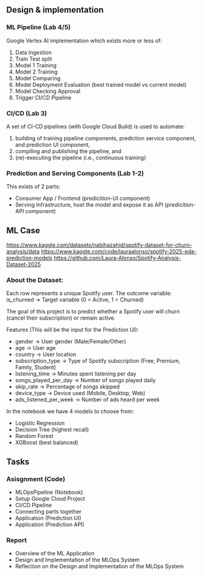 ## Design & implementation

### ML Pipeline (Lab 4/5)

Google Vertex AI implementation which exists more or less of:
1. Data Ingestion
2. Train Test split
3. Model 1 Training
4. Model 2 Training
5. Model Comparing
6. Model Deployment Evaluation (best trained model vs current model)
7. Model Checking Approval
8. Trigger CI/CD Pipeline

### CI/CD (Lab 3)
A set of CI-CD pipelines (with Google Cloud Build) is used to automate: 
1) building of training pipeline components, prediction service component, and prediction UI component, 
2) compiling and publishing the pipeline, and 
3) (re)-executing the pipeline (i.e., continuous training)

### Prediction and Serving Components (Lab 1-2)

This exists of 2 parts:
- Consumer App / Frontend (predicition-UI component)
- Serving Infrastructure, host the model and expose it as API (predicition-API component)

## ML Case

https://www.kaggle.com/datasets/nabihazahid/spotify-dataset-for-churn-analysis/data
https://www.kaggle.com/code/lauraalonso/spotify-2025-eda-prediction-models
https://github.com/Laura-Alonso/Spotify-Analysis-Dataset-2025


### About the Dataset:

Each row represents a unique Spotify user.
The outcome variable: is_churned → Target variable (0 = Active, 1 = Churned)

The goal of this project is to predict whether a Spotify user will churn (cancel their subscription) or remain active.

Features (This will be the input for the Prediction UI):

- gender → User gender (Male/Female/Other)
- age → User age
- country → User location
- subscription_type → Type of Spotify subscription (Free, Premium, Family, Student)
- listening_time → Minutes spent listening per day
- songs_played_per_day → Number of songs played daily
- skip_rate → Percentage of songs skipped
- device_type → Device used (Mobile, Desktop, Web)
- ads_listened_per_week → Number of ads heard per week

In the notebook we have 4 models to choose from:

- Logistic Regression
- Decision Tree (highest recall)
- Random Forest
- XGBoost (best balanced)

## Tasks

### Asisgnment (Code)

- MLOpsPipeline (Notebook)
- Setup Google Cloud Project
- CI/CD Pipeline
- Connecting parts together
- Application (Prediction UI)
- Application (Prediction API)

### Report

- Overview of the ML Application
- Design and Implementation of the MLOps System
- Reflection on the Design and Implementation of the MLOps System